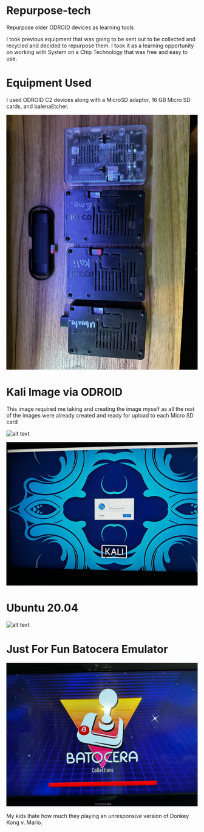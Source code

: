 # Repurpose-tech
Repurpose older ODROID devices as learning tools

I took previous equipment that was going to be sent out to be collected and recycled and decided to repurpose them. I took it as a learning opportunity on working with System on a Chip Technology that was free and easy to use.

# Equipment Used

I used ODROID C2 devices along with a MicroSD adaptor, 16 GB Micro SD cards, and balenaEtcher.

![alt text](https://github.com/RckBaird0013/Repurpose-tech/blob/main/Equipment%20Needed.jpeg)

# Kali Image via ODROID
This image required me taking and creating the image myself as all the rest of the images were already created and ready for upload to each Micro SD card

![alt text](https://github.com/RckBaird0013/Repurpose-tech/blob/main/Kali%20Image.jpeg)

![alt text](https://github.com/RckBaird0013/Repurpose-tech/blob/main/Kali%20Image%202.jpeg)

# Ubuntu 20.04

![alt text](https://github.com/RckBaird0013/Repurpose-tech/blob/main/Ubuntu.jpeg)

# Just For Fun Batocera Emulator

![alt text](https://github.com/RckBaird0013/Repurpose-tech/blob/main/BATOCERA.jpeg)

My kids lhate how much they playing an unresponsive version of Donkey Kong v. Mario.
